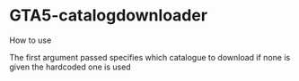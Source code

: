# GTA5-catalogdownloader
How to use

The first argument passed specifies which catalogue to download
if none is given the hardcoded one is used
